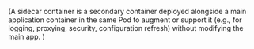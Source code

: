 (A sidecar container is a secondary container deployed alongside a main application container in the same Pod to augment or support it (e.g., for logging, proxying, security, configuration refresh) without modifying the main app.
)

